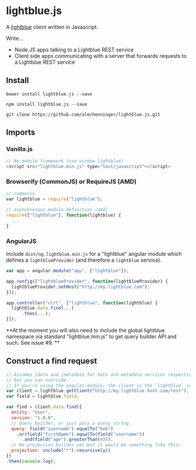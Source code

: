 # lightblue.js

A [lightblue](https://github.com/lightblue-platform) client written in Javascript.

Write...
- Node.JS apps talking to a Lightblue REST service
- Client side apps communicating with a server that forwards requests to a Lightblue REST service

## Install

`bower install lightblue.js --save`

`npm install lightblue.js --save`

`git clone https://github.com/alechenninger/lightblue.js.git`


## Imports

### Vanilla.js

```javascript
// No module framework (use window.lightblue)
<script src="lightblue.min.js" type="text/javascript"></script>
```

### Browserify (CommonJS) or RequireJS (AMD)
```js
// commonjs
var lightblue = require("lightblue");

// asynchronous module definition (amd)
require(["lightblue"], function(lightblue) {
  ...
}
```

### AngularJS
Include `dist/ng.lightblue.min.js` for a "lightblue" angular module which 
defines a `lightblueProvider` (and therefore a `lightblue` service).

```js
var app = angular.module("app", ["lightblue"]);

app.config(["lightblueProvider", function(lightblueProvider) {
  lightblueProvider.setHost("http://my.lightblue.com");
}]);

app.controller("ctrl", ["lightblue", function(lightblue) {
  lightblue.data.find(...)
      .then(...);
}]);
```

**At the moment you will also need to include the global lightblue namespace 
via standard "lightblue.min.js" to get query builder API and such. See issue #9.
**

## Construct a find request

```javascript
// Assumes /data and /metadata for data and metadata services respectively, 
// but you can override.
// If you're using the angular module, the client is the `lightblue` service.
var client = lightblue.getClient("http://my.lightblue.host.com/rest"); 
var field = lightblue.field;

var find = client.data.find({
  entity: "User",
  version: "1.0.0",
  // Query builder, or just pass a query string
  query: field("username").equalTo("bob")
    .or(field("firstName").equalTo(field("username"))
      .and(field("age").greaterThan(4))),
  // No projection builder yet but it would be something like this:
  projection: include("*").recursively()
})
.then(console.log);
```
